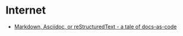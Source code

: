 # Internet


- [Markdown, Asciidoc, or reStructuredText - a tale of docs-as-code](https://www.dewanahmed.com/markdown-asciidoc-restructuredtext/)
